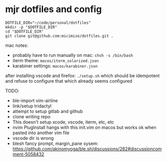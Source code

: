 # mjr dotfiles and config

```
DOTFILE_DIR="~/code/personal/dotfiles"
mkdir -p "$DOTFILE_DIR"
cd "$DOTFILE_DIR"
git clone git@github.com:micimize/dotfiles.git .
```

mac notes:
* probably have to run manually on mac: `chsh -s /bin/bash`
* iterm theme: `macos/iterm_solarized.json` 
* karabiner settings: `macos/karabiner.json`

after installing vscode and firefox:
`./setup.sh` which should be idempotent and refuse to configure that which already seems configured


TODO:
* ble-import vim-airline
* link/setup tridactyl
* attempt to setup gitlab and github
* clone writing repo
* This doesn't setup xcode, vscode, iterm, etc, etc
* nvim PlugInstall hangs with this init.vim on macos but works ok when pasted into another vim file
* vscode dir is wrong
* blesh fancy prompt, margin_pane sysem: https://github.com/akinomyoga/ble.sh/discussions/282#discussioncomment-5058432
